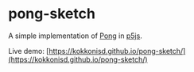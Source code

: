 # pong-sketch

A simple implementation of [Pong](https://en.wikipedia.org/wiki/Pong) in
[p5js](https://p5js.org/).

Live demo: [https://kokkonisd.github.io/pong-sketch/](https://kokkonisd.github.io/pong-sketch/)
